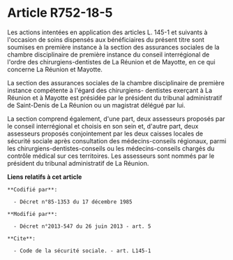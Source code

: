 # Article R752-18-5

Les actions intentées en application des articles L. 145-1 et suivants à l'occasion de soins dispensés aux bénéficiaires du
présent titre sont soumises en première instance à la section des assurances sociales de la chambre disciplinaire de première
instance du conseil interrégional de l'ordre des chirurgiens-dentistes de La Réunion et de Mayotte, en ce qui concerne La
Réunion et Mayotte. 

La section des assurances sociales de la chambre disciplinaire de première instance compétente à l'égard des chirurgiens-
dentistes exerçant à La Réunion et à Mayotte est présidée par le président du tribunal administratif de Saint-Denis de La
Réunion ou un magistrat délégué par lui. 

La section comprend également, d'une part, deux assesseurs proposés par le conseil interrégional et choisis en son sein et,
d'autre part, deux assesseurs proposés conjointement par les deux caisses locales de sécurité sociale après consultation des
médecins-conseils régionaux, parmi les chirurgiens-dentistes-conseils ou les médecins-conseils chargés du contrôle médical
sur ces territoires. Les assesseurs sont nommés par le président du tribunal administratif de La Réunion.

**Liens relatifs à cet article**

	**Codifié par**:

	  - Décret n°85-1353 du 17 décembre 1985

	**Modifié par**:

	  - Décret n°2013-547 du 26 juin 2013 - art. 5

	**Cite**:

	  - Code de la sécurité sociale. - art. L145-1
